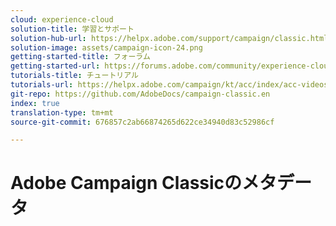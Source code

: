 ```yaml
---
cloud: experience-cloud
solution-title: 学習とサポート
solution-hub-url: https://helpx.adobe.com/support/campaign/classic.html
solution-image: assets/campaign-icon-24.png
getting-started-title: フォーラム
getting-started-url: https://forums.adobe.com/community/experience-cloud/marketing-cloud/campaign/classic
tutorials-title: チュートリアル
tutorials-url: https://helpx.adobe.com/campaign/kt/acc/index/acc-videos.html
git-repo: https://github.com/AdobeDocs/campaign-classic.en
index: true
translation-type: tm+mt
source-git-commit: 676857c2ab66874265d622ce34940d83c52986cf

---
```



# Adobe Campaign Classicのメタデータ
